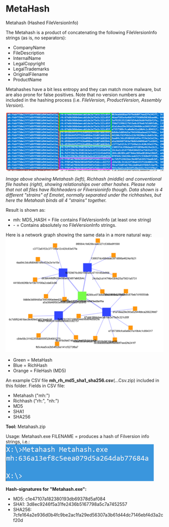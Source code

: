 # MetaHash
Metahash (Hashed FileVersionInfo)

The Metahash is a product of concatenating the following FileVersionInfo strings (as is, no separators):
- CompanyName
- FileDescription
- InternalName
- LegalCopyright
- LegalTrademarks
- OriginalFilename
- ProductName

Metahashes have a bit less entropy and they can match more malware, but are also prone for false positives. Note that no version numbers are included in the hashing process (i.e. *FileVersion, ProductVersion, Assembly Version*).

![CorellationImage](Corellation.png)

*Image above showing Metahash (left), Richhash (middle) and conventional file hashes (right), showing relationships over other hashes. Please note that not all files have Richheaders or Filversioninfo though. Data shown is 4 different "strains" of Emotet, normally separated under the richhashes, but here the Metahash binds all 4 "strains" together.*

Result is shown as:
- mh: MD5_HASH = File contains FileVersionInfo (at least one string)
- \- = Contains absolutely no FileVersionInfo strings.

Here is a network graph showing the same data in a more natural way:
![Emotet_Graph](Emotet_Graph.png)
- Green = MetaHash
- Blue = RichHash
- Orange = FileHash (MD5)

An example CSV file **mh_rh_md5_sha1_sha256.csv**(...Csv.zip) included in this folder.
Fields in CSV file:
- Metahash ("mh:")
- Richhash ("rh:", "nh:")
- MD5
- SHA1
- SHA256

**Tool:** Metahash.zip

Usage: Metahash.exe FILENAME = produces a hash of Filversion info strings, i.e.:
![Example](Example.png)

**Hash-signatures for "Metahash.exe":**

- MD5: c1e47107a182380193db69378d5af084
- SHA1: 3d8ec9246f5a31fe2436b5167798a5c7a7452557
- SHA256: 7cfe164a2e936d0b4fc9be2ac1fa29ed56307a3b61d44dc7146ebf4d3a2cf20d
